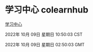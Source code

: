 # 学习中心 colearnhub
[学习中心](http://27.19.33.125:56308/colearnhub/)

2022年 10月 09日 星期日 10:50:03 CST

2022年 10月 09日 星期日 02:50:03 GMT
